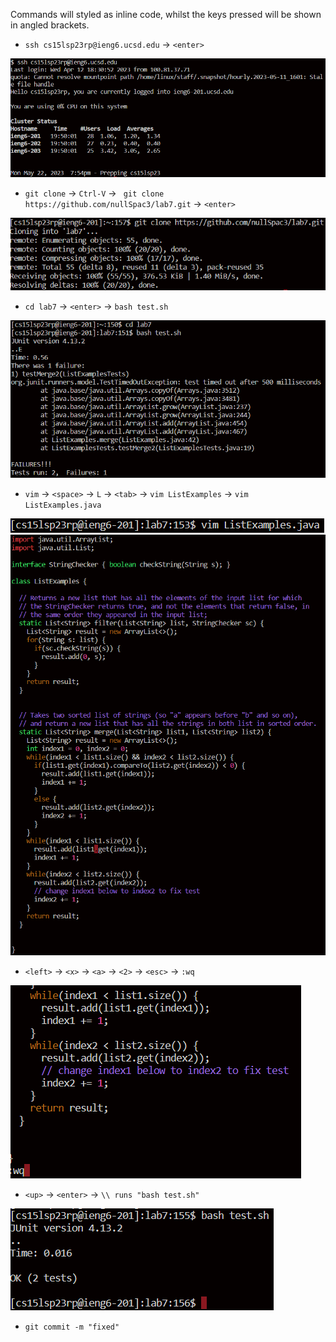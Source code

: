 Commands will styled as inline code, whilst the keys pressed will be shown in angled brackets.

* `ssh cs15lsp23rp@ieng6.ucsd.edu` -> `<enter>`

![Image](sc1.png)

* `git clone` -> `Ctrl-V` -> ` git clone https://github.com/nullSpac3/lab7.git` -> `<enter>`

![Image](sc2.png)

* `cd lab7` -> `<enter>` -> `bash test.sh`

![Image](sc3.png)

* `vim` -> `<space>` -> `L` -> `<tab>` -> `vim ListExamples` -> `vim ListExamples.java`

![Image](sc5.png)
![Image](sc4.png)

* `<left>` -> `<x>` -> `<a>` -> `<2>` -> `<esc>` -> `:wq`

![Image](sc6.png)

* `<up>` -> `<enter>` -> `\\ runs "bash test.sh"`

![Image](sc7.png)

* `git commit -m "fixed"`
